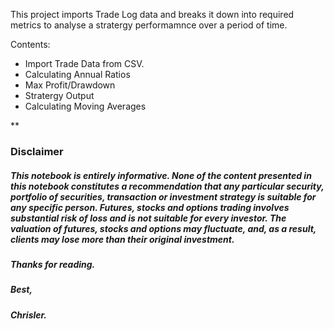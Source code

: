 This project imports Trade Log data and breaks it down into required metrics to analyse a stratergy performamnce over a period of time. 

Contents:

- Import Trade Data from CSV.
- Calculating Annual Ratios 
- Max Profit/Drawdown 
- Stratergy Output
- Calculating Moving Averages

**

### Disclaimer

##### This notebook is entirely informative. None of the content presented in this notebook constitutes a recommendation that any particular security, portfolio of securities, transaction or investment strategy is suitable for any specific person. Futures, stocks and options trading involves substantial risk of loss and is not suitable for every investor. The valuation of futures, stocks and options may fluctuate, and, as a result, clients may lose more than their original investment.

##### Thanks for reading.

##### Best, 
##### Chrisler.
